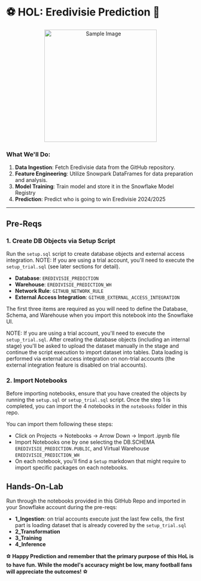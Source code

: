 # ⚽ **HOL: Eredivisie Prediction** 🥇

<p align="center">
  <img src="https://upload.wikimedia.org/wikipedia/commons/thumb/0/0f/Eredivisie_nieuw_logo_2017-.svg/640px-Eredivisie_nieuw_logo_2017-.svg.png" alt="Sample Image" width="300" />
</p>

### What We'll Do:
1. **Data Ingestion**: Fetch Eredivisie data from the GitHub repository.
2. **Feature Engineering**: Utilize Snowpark DataFrames for data preparation and analysis.
3. **Model Training**: Train model and store it in the Snowflake Model Registry
4. **Prediction**: Predict who is going to win Eredivisie 2024/2025

---

## Pre-Reqs

### 1. Create DB Objects via Setup Script

Run the `setup.sql` script to create database objects and external access integration. NOTE: If you are using a trial account, you'll need to execute the `setup_trial.sql` (see later sections for detail).

- **Database**: `EREDIVISIE_PREDICTION`
- **Warehouse**: `EREDIVISIE_PREDICTION_WH`
- **Network Rule**: `GITHUB_NETWORK_RULE`
- **External Access Integration**: `GITHUB_EXTERNAL_ACCESS_INTEGRATION`

The first three items are required as you will need to define the Database, Schema, and Warehouse when you import this notebook into the Snowflake UI.

NOTE: If you are using a trial account, you'll need to execute the `setup_trial.sql`. After creating the database objects (including an internal stage) you'll be asked to upload the dataset manually in the stage and continue the script execution to import dataset into tables. 
Data loading is performed via external access integration on non-trial accounts (the external integration feature is disabled on trial accounts).


### 2. Import Notebooks

Before importing notebooks, ensure that you have created the objects by running the `setup.sql` or `setup_trial.sql` script.
Once the step 1 is completed, you can import the 4 notebooks in the `notebooks` folder in this repo.

You can import them following these steps:

- Click on Projects &#8594; Notebooks &#8594; Arrow Down &#8594; Import .ipynb file
- Import Notebooks one by one selecting the DB.SCHEMA `EREDIVISIE_PREDICTION.PUBLIC`, and Virtual Warehouse `EREDIVISIE_PREDICTION_WH`
- On each notebook, you'll find a `Setup` markdown that might require to import specific packages on each notebooks.

## Hands-On-Lab

Run through the notebooks provided in this GitHub Repo and imported in your Snowflake account during the pre-reqs:

- **1_Ingestion**: on trial accounts execute just the last few cells, the first part is loading dataset that is already covered by the `setup_trial.sql`
- **2_Transformation**
- **3_Training**
- **4_Inference**

⚽ **Happy Prediction and remember that the primary purpose of this HoL is to have fun. While the model's accuracy might be low, many football fans will appreciate the outcomes!** ⚽
